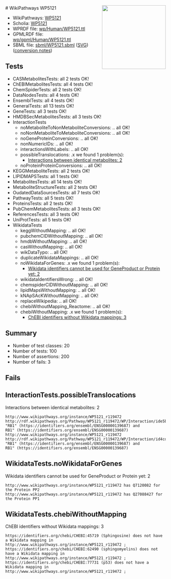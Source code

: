 <img style="float: right; width: 200px" src="../logo.png" />
# WikiPathways WP5121

* WikiPathways: [WP5121](https://identifiers.org/wikipathways:WP5121)
* Scholia: [WP5121](https://scholia.toolforge.org/wikipathways/WP5121)
* WPRDF file: [wp/Human/WP5121.ttl](../wp/Human/WP5121.ttl)
* GPMLRDF file: [wp/gpml/Human/WP5121.ttl](../wp/gpml/Human/WP5121.ttl)
* SBML file: [sbml/WP5121.sbml](../sbml/WP5121.sbml) ([SVG](../sbml/WP5121.svg)) ([conversion notes](../sbml/WP5121.txt))

## Tests
* CASMetabolitesTests: all 2 tests OK!
* ChEBIMetabolitesTests: all 4 tests OK!
* ChemSpiderTests: all 2 tests OK!
* DataNodesTests: all 4 tests OK!
* EnsemblTests: all 4 tests OK!
* GeneralTests: all 13 tests OK!
* GeneTests: all 3 tests OK!
* HMDBSecMetabolitesTests: all 3 tests OK!
* InteractionTests
    * noMetaboliteToNonMetaboliteConversions: .. all OK!
    * noNonMetaboliteToMetaboliteConversions: .. all OK!
    * noGeneProteinConversions: .. all OK!
    * nonNumericIDs: .. all OK!
    * interactionsWithLabels: .. all OK!
    * possibleTranslocations: .x we found 1 problem(s):
        * [Interactions between identical metabolites: 2](#d59038c5)
    * noProteinProteinConversions: .. all OK!
* KEGGMetaboliteTests: all 2 tests OK!
* LIPIDMAPSTests: all 1 tests OK!
* MetabolitesTests: all 14 tests OK!
* MetaboliteStructureTests: all 2 tests OK!
* OudatedDataSourcesTests: all 7 tests OK!
* PathwayTests: all 5 tests OK!
* ProteinsTests: all 2 tests OK!
* PubChemMetabolitesTests: all 3 tests OK!
* ReferencesTests: all 3 tests OK!
* UniProtTests: all 5 tests OK!
* WikidataTests
    * keggWithoutMapping: .. all OK!
    * pubchemCIDWithoutMapping: .. all OK!
    * hmdbWithoutMapping: .. all OK!
    * casWithoutMapping: .. all OK!
    * wikDataTypo: .. all OK!
    * duplicateWikidataMappings: .. all OK!
    * noWikidataForGenes: .x we found 1 problem(s):
        * [Wikidata identifiers cannot be used for GeneProduct or Protein yet: 2](#30bb9a03)
    * wikidataIdentifiersWrong: .. all OK!
    * chemspiderCIDWithoutMapping: .. all OK!
    * lipidMapsWithoutMapping: .. all OK!
    * kNApSAcKWithoutMapping: .. all OK!
    * replaceWikipedia: .. all OK!
    * chebiWithoutMapping_Reactome: .. all OK!
    * chebiWithoutMapping: .x we found 1 problem(s):
        * [ChEBI identifiers without Wikidata mappings: 3](#a8d554cf)


## Summary

* Number of test classes: 20
* Number of tests: 100
* Number of assertions: 200
* Number of fails: 3

## Fails

<a name="d59038c5" />

## InteractionTests.possibleTranslocations

Interactions between identical metabolites: 2
```
http://www.wikipathways.org/instance/WP5121_r119472 http://rdf.wikipathways.org/Pathway/WP5121_r119472/WP/Interaction/ide5ba4afc "RB1" (https://identifiers.org/ensembl/ENSG00000139687) and 
RB1" (https://identifiers.org/ensembl/ENSG00000139687)
http://www.wikipathways.org/instance/WP5121_r119472 http://rdf.wikipathways.org/Pathway/WP5121_r119472/WP/Interaction/id4cd2ab94 "RB1" (https://identifiers.org/ensembl/ENSG00000139687) and 
RB1" (https://identifiers.org/ensembl/ENSG00000139687)
```

<a name="30bb9a03" />

## WikidataTests.noWikidataForGenes

Wikidata identifiers cannot be used for GeneProduct or Protein yet: 2
```
http://www.wikipathways.org/instance/WP5121_r119472 has Q7120082 for the Protein PP2
http://www.wikipathways.org/instance/WP5121_r119472 has Q27088427 for the Protein PP1
```

<a name="a8d554cf" />

## WikidataTests.chebiWithoutMapping

ChEBI identifiers without Wikidata mappings: 3
```
https://identifiers.org/chebi/CHEBI:45719 (Sphingosine) does not have a Wikidata mapping in http://www.wikipathways.org/instance/WP5121_r119472 ; 
https://identifiers.org/chebi/CHEBI:62490 (sphingomyelins) does not have a Wikidata mapping in http://www.wikipathways.org/instance/WP5121_r119472 ; 
https://identifiers.org/chebi/CHEBI:77731 (p53) does not have a Wikidata mapping in http://www.wikipathways.org/instance/WP5121_r119472 ; 
```

